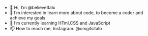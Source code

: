 - 👋 Hi, I’m @believeItalo
- 👀 I’m interested in learn more about code, to become a coder and achieve my goals
- 🌱 I’m currently learning HTml,CSS and JavaScript
- 📫 How to reach me, Instagram: @omgitsitalo

<!---
believeItalo/believeItalo is a ✨ special ✨ repository because its `README.md` (this file) appears on your GitHub profile.
You can click the Preview link to take a look at your changes.
--->
